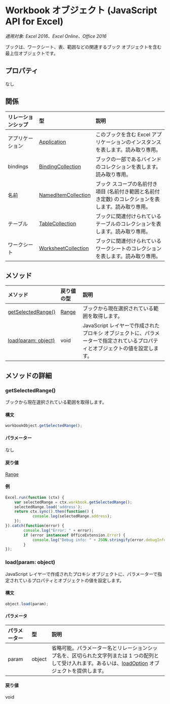 # Workbook オブジェクト (JavaScript API for Excel)

_適用対象: Excel 2016、Excel Online、Office 2016_

ブックは、ワークシート、表、範囲などの関連するブック オブジェクトを含む最上位オブジェクトです。

## プロパティ

なし

## 関係
| リレーションシップ | 型|説明|
|:---------------|:--------|:----------|
|アプリケーション|[Application](application.md)|このブックを含む Excel アプリケーションのインスタンスを表します。読み取り専用。|
|bindings|[BindingCollection](bindingcollection.md)|ブックの一部であるバインドのコレクションを表します。読み取り専用。|
|名前|[NamedItemCollection](nameditemcollection.md)|ブック スコープの名前付き項目 (名前付き範囲と名前付き定数) のコレクションを表します。読み取り専用。|
|テーブル|[TableCollection](tablecollection.md)|ブックに関連付けられているテーブルのコレクションを表します。読み取り専用。|
|ワークシート|[WorksheetCollection](worksheetcollection.md)|ブックに関連付けられているワークシートのコレクションを表します。読み取り専用。|

## メソッド

| メソッド   | 戻り値の型|説明|
|:---------------|:--------|:----------|
|[getSelectedRange()](#getselectedrange)|[Range](range.md)|ブックから現在選択されている範囲を取得します。|
|[load(param: object)](#loadparam-object)|void|JavaScript レイヤーで作成されたプロキシ オブジェクトに、パラメーターで指定されているプロパティとオブジェクトの値を設定します。|

## メソッドの詳細

### getSelectedRange()
ブックから現在選択されている範囲を取得します。

#### 構文
```js
workbookObject.getSelectedRange();
```

#### パラメーター
なし

#### 戻り値
[Range](range.md)

#### 例

```js
Excel.run(function (ctx) { 
	var selectedRange = ctx.workbook.getSelectedRange();
	selectedRange.load('address');
	return ctx.sync().then(function() {
			console.log(selectedRange.address);
	});
}).catch(function(error) {
		console.log("Error: " + error);
		if (error instanceof OfficeExtension.Error) {
			console.log("Debug info: " + JSON.stringify(error.debugInfo));
		}
});
```

### load(param: object)
JavaScript レイヤーで作成されたプロキシ オブジェクトに、パラメーターで指定されているプロパティとオブジェクトの値を設定します。

#### 構文
```js
object.load(param);
```

#### パラメータ
| パラメーター   | 型|説明|
|:---------------|:--------|:----------|
|param|object|省略可能。パラメーター名とリレーションシップ名を、区切られた文字列または 1 つの配列として受け入れます。あるいは、[loadOption](loadoption.md) オブジェクトを提供します。|

#### 戻り値
void

